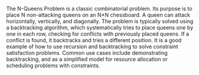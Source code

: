 The N-Queens Problem is a classic combinatorial problem. Its purpose is to place N non-attacking queens on an N×N chessboard. A queen can attack horizontally, vertically, and diagonally. The problem is typically solved using a backtracking algorithm, which systematically tries to place queens one by one in each row, checking for conflicts with previously placed queens. If a conflict is found, it backtracks and tries a different position. It is a good example of how to use recursion and backtracking to solve constraint satisfaction problems. Common use cases include demonstrating backtracking, and as a simplified model for resource allocation or scheduling problems with constraints.
